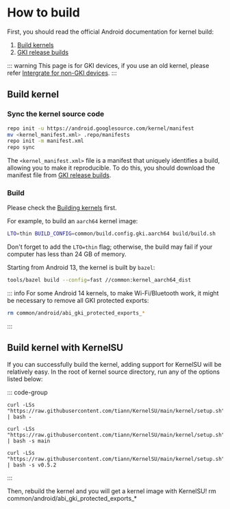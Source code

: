 # How to build

First, you should read the official Android documentation for kernel build:

1. [Build kernels](https://source.android.com/docs/setup/build/building-kernels)
2. [GKI release builds](https://source.android.com/docs/core/architecture/kernel/gki-release-builds)

::: warning
This page is for GKI devices, if you use an old kernel, please refer [Intergrate for non-GKI devices](how-to-integrate-for-non-gki).
:::

## Build kernel

### Sync the kernel source code

```sh
repo init -u https://android.googlesource.com/kernel/manifest
mv <kernel_manifest.xml> .repo/manifests
repo init -m manifest.xml
repo sync
```

The `<kernel_manifest.xml>` file is a manifest that uniquely identifies a build, allowing you to make it reproducible. To do this, you should download the manifest file from [GKI release builds](https://source.android.com/docs/core/architecture/kernel/gki-release-builds).

### Build

Please check the [Building kernels](https://source.android.com/docs/setup/build/building-kernels) first.

For example, to build an `aarch64` kernel image:

```sh
LTO=thin BUILD_CONFIG=common/build.config.gki.aarch64 build/build.sh
```

Don't forget to add the `LTO=thin` flag; otherwise, the build may fail if your computer has less than 24 GB of memory.

Starting from Android 13, the kernel is built by `bazel`:

```sh
tools/bazel build --config=fast //common:kernel_aarch64_dist
```

::: info
For some Android 14 kernels, to make Wi-Fi/Bluetooth work, it might be necessary to remove all GKI protected exports:

```sh
rm common/android/abi_gki_protected_exports_*
```
:::

## Build kernel with KernelSU

If you can successfully build the kernel, adding support for KernelSU will be relatively easy. In the root of kernel source directory, run any of the options listed below:

::: code-group

```sh[Latest tag (stable)]
curl -LSs "https://raw.githubusercontent.com/tiann/KernelSU/main/kernel/setup.sh" | bash -
```

```sh[main branch (dev)]
curl -LSs "https://raw.githubusercontent.com/tiann/KernelSU/main/kernel/setup.sh" | bash -s main
```

```sh[Select tag (such as v0.5.2)]
curl -LSs "https://raw.githubusercontent.com/tiann/KernelSU/main/kernel/setup.sh" | bash -s v0.5.2
```

:::

Then, rebuild the kernel and you will get a kernel image with KernelSU!
rm common/android/abi_gki_protected_exports_*
